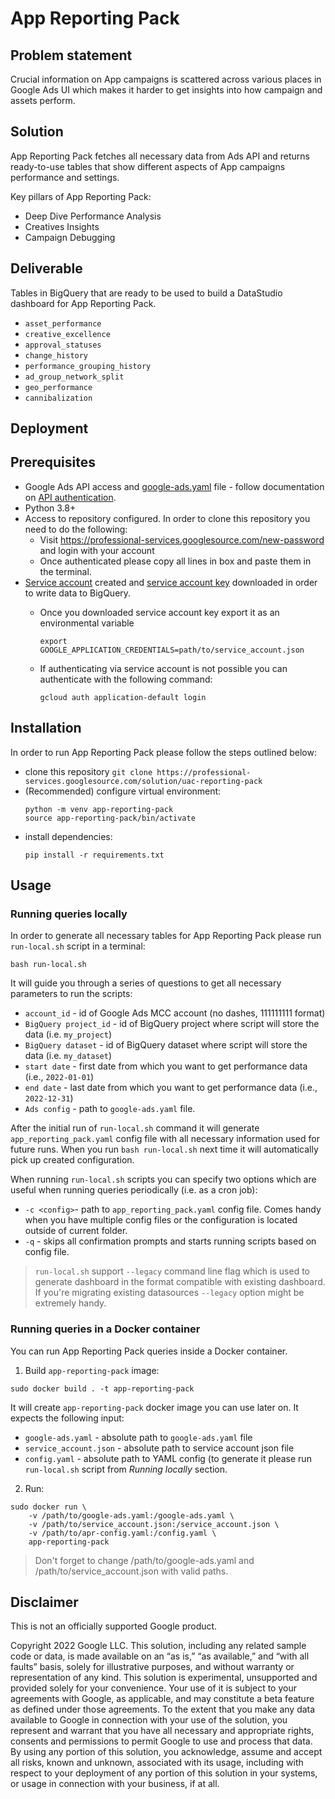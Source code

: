 # App Reporting Pack

## Problem statement

Crucial information on App campaigns is scattered across various places in Google Ads UI which makes it harder to get insights into how campaign and assets perform.

## Solution

App Reporting Pack fetches all necessary data from Ads API and returns ready-to-use tables that show different aspects of App campaigns performance and settings.

Key pillars of App Reporting Pack:

*   Deep Dive Performance Analysis
*   Creatives Insights
*   Campaign Debugging


## Deliverable

Tables in BigQuery that are ready to be used to build
a DataStudio dashboard for App Reporting Pack.

* `asset_performance`
* `creative_excellence`
* `approval_statuses`
* `change_history`
* `performance_grouping_history`
* `ad_group_network_split`
* `geo_performance`
* `cannibalization`

## Deployment
## Prerequisites

* Google Ads API access and [google-ads.yaml](https://github.com/google/ads-api-report-fetcher/blob/main/docs/how-to-authenticate-ads-api.md#setting-up-using-google-adsyaml) file - follow documentation on [API authentication](https://github.com/google/ads-api-report-fetcher/blob/main/docs/how-to-authenticate-ads-api.md).
* Python 3.8+
* Access to repository configured. In order to clone this repository you need to do the following:
    * Visit https://professional-services.googlesource.com/new-password and login with your account
    * Once authenticated please copy all lines in box and paste them in the terminal.
* [Service account](https://cloud.google.com/iam/docs/creating-managing-service-accounts#creating) created and [service account key](https://cloud.google.com/iam/docs/creating-managing-service-account-keys#creating) downloaded in order to write data to BigQuery.
    * Once you downloaded service account key export it as an environmental variable
        ```
        export GOOGLE_APPLICATION_CREDENTIALS=path/to/service_account.json
        ```

    * If authenticating via service account is not possible you can authenticate with the following command:
         ```
         gcloud auth application-default login
         ```


## Installation

In order to run App Reporting Pack please follow the steps outlined below:

* clone this repository `git clone https://professional-services.googlesource.com/solution/uac-reporting-pack`
* (Recommended) configure virtual environment:
    ```
    python -m venv app-reporting-pack
    source app-reporting-pack/bin/activate
    ```
* install dependencies:
    ```
    pip install -r requirements.txt
    ```

## Usage

### Running queries locally

In order to generate all necessary tables for App Reporting Pack please run `run-local.sh` script in a terminal:

```shell
bash run-local.sh
```

It will guide you through a series of questions to get all necessary parameters to run the scripts:

* `account_id` - id of Google Ads MCC account (no dashes, 111111111 format)
* `BigQuery project_id` - id of BigQuery project where script will store the data (i.e. `my_project`)
* `BigQuery dataset` - id of BigQuery dataset where script will store the data (i.e. `my_dataset`)
* `start date` - first date from which you want to get performance data (i.e., `2022-01-01`)
* `end date` - last date from which you want to get performance data (i.e., `2022-12-31`)
* `Ads config` - path to `google-ads.yaml` file.

After the initial run of `run-local.sh` command it will generate `app_reporting_pack.yaml` config file with all necessary information used for future runs.
When you run `bash run-local.sh` next time it will automatically pick up created configuration.

When running `run-local.sh` scripts you can specify two options which are useful when running queries periodically (i.e. as a cron job):

* `-c <config>`- path to `app_reporting_pack.yaml` config file. Comes handy when you have multiple config files or the configuration is located outside of current folder.
* `-q` - skips all confirmation prompts and starts running scripts based on config file.

> `run-local.sh` support `--legacy` command line flag which is used to generate dashboard in the format compatible with existing dashboard.
> If you're migrating existing datasources `--legacy` option might be extremely handy.


### Running queries in a Docker container

You can run App Reporting Pack queries inside a Docker container.

1. Build `app-reporting-pack` image:

```
sudo docker build . -t app-reporting-pack
```

It will create `app-reporting-pack` docker image you can use later on. It expects the following input:

* `google-ads.yaml` - absolute path to `google-ads.yaml` file
* `service_account.json` - absolute path to service account json file
* `config.yaml` - absolute path to YAML config (to generate it please run `run-local.sh` script from *Running locally* section.

2. Run:

```
sudo docker run \
    -v /path/to/google-ads.yaml:/google-ads.yaml \
    -v /path/to/service_account.json:/service_account.json \
    -v /path/to/apr-config.yaml:/config.yaml \
    app-reporting-pack
```

> Don't forget to change /path/to/google-ads.yaml and /path/to/service_account.json with valid paths.


## Disclaimer
This is not an officially supported Google product.

Copyright 2022 Google LLC. This solution, including any related sample code or data, is made available on an “as is,” “as available,” and “with all faults” basis, solely for illustrative purposes, and without warranty or representation of any kind. This solution is experimental, unsupported and provided solely for your convenience. Your use of it is subject to your agreements with Google, as applicable, and may constitute a beta feature as defined under those agreements. To the extent that you make any data available to Google in connection with your use of the solution, you represent and warrant that you have all necessary and appropriate rights, consents and permissions to permit Google to use and process that data. By using any portion of this solution, you acknowledge, assume and accept all risks, known and unknown, associated with its usage, including with respect to your deployment of any portion of this solution in your systems, or usage in connection with your business, if at all.


